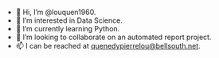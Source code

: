 - 👋 Hi, I’m @louquen1960.
- 👀 I’m interested in Data Science.
- 🌱 I’m currently learning Python.
- 💞️ I’m looking to collaborate on an automated report project.
- 📫 I can be reached at quenedypierrelou@bellsouth.net.

<!---
louquen1960/louquen1960 is a ✨ special ✨ repository because its `README.md` (this file) appears on your GitHub profile.
You can click the Preview link to take a look at your changes.
--->
